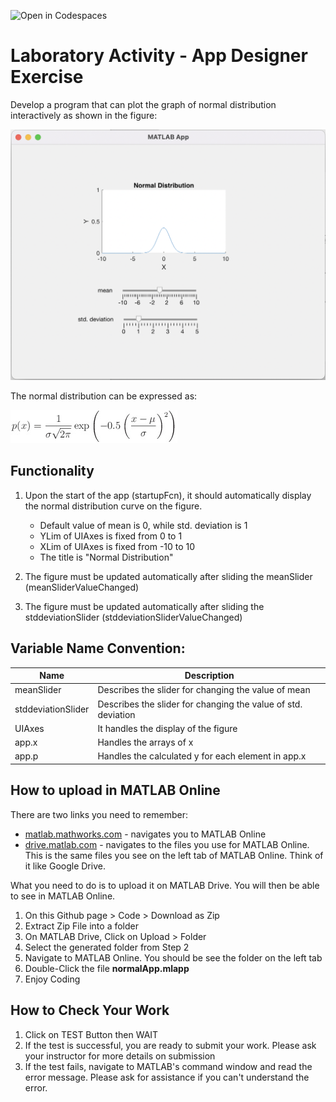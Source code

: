 ![Open in Codespaces](https://classroom.github.com/assets/open-in-codespaces-abfff4d4e15f9e1bd8274d9a39a0befe03a0632bb0f153d0ec72ff541cedbe34.svg)
# Laboratory Activity - App Designer Exercise


Develop a program that can plot the graph of normal distribution interactively as shown in the figure:

![app](assets/Interface.png)


The normal distribution can be expressed as:

<!-- $
p(x) = \frac{1}{\sigma\sqrt{2\pi}} e^{-0.5 (\frac{x - \mu}{\sigma})^2}
$ --> 
<img src="assets/normal.png">
<!-- <div stlye="background: white;">
<img style="transform: translateY(0.1em); background: white;" src="assets/normal.svg"> 
</div> -->

## Functionality
1. Upon the start of the app (startupFcn), it should automatically display the normal distribution curve on the figure.
    - Default value of mean is 0, while std. deviation is 1
    - YLim of UIAxes is fixed from 0 to 1
    - XLim of UIAxes is fixed from -10 to 10
    - The title is "Normal Distribution"

2. The figure must be updated automatically after sliding the meanSlider (meanSliderValueChanged)
3. The figure must be updated automatically after sliding the stddeviationSlider (stddeviationSliderValueChanged)


## Variable Name Convention:

| Name | Description |
| ---- | ----------- |
| meanSlider | Describes the slider for changing the value of mean |
| stddeviationSlider | Describes the slider for changing the value of std. deviation | 
| UIAxes | It handles the display of the figure |
| app.x | Handles the arrays of x | 
| app.p | Handles the calculated y for each element in app.x |

## How to upload in MATLAB Online
There are two links you need to remember:
- [matlab.mathworks.com](https://matlab.mathworks.com) - navigates you to MATLAB Online
- [drive.matlab.com](https://drive.matlab.com/) - navigates to the files you use for MATLAB Online. This is the same files you see on the left tab of MATLAB Online. Think of it like Google Drive.

What you need to do is to upload it on MATLAB Drive. You will then be able to see in MATLAB Online.
1. On this Github page > Code > Download as Zip
2. Extract Zip File into a folder
3. On MATLAB Drive, Click on Upload > Folder
4. Select the generated folder from Step 2
5. Navigate to MATLAB Online. You should be see the folder on the left tab
6. Double-Click the file **normalApp.mlapp**
7. Enjoy Coding


## How to Check Your Work
1. Click on TEST Button then WAIT
2. If the test is successful, you are ready to submit your work. Please ask your instructor for more details on submission
3. If the test fails, navigate to MATLAB's command window and read the error message. Please ask for assistance if you can't understand the error.